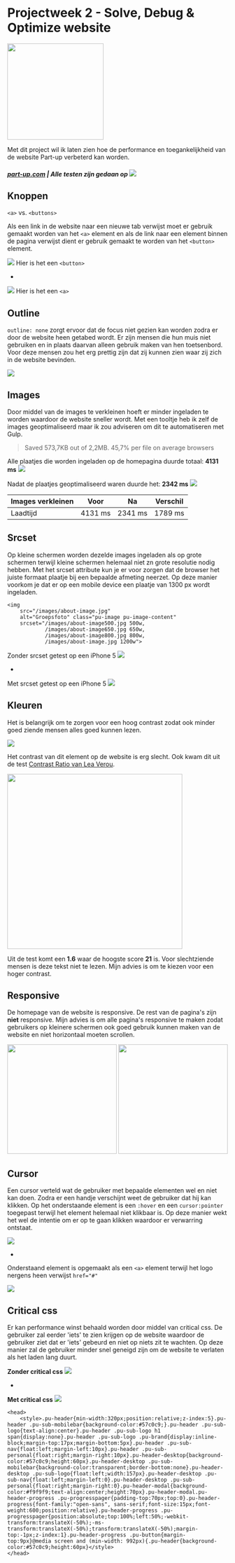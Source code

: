 # Projectweek 2 - Solve, Debug & Optimize website

<img src="IMG/partup-logo.png" width="220px">

Met dit project wil ik laten zien hoe de performance en toegankelijkheid van de website Part-up verbeterd kan worden.
##### [part-up.com](part-up.com)  |  Alle testen zijn gedaan op ![](IMG/netwerk.png)


[](IMG/screenshot.png)
[](IMG/timeline1.png)



## Knoppen

`<a>` vs. `<buttons>`

Als een link in de website naar een nieuwe tab verwijst moet er gebruik gemaakt worden van het `<a>` element en als de link naar een element binnen de pagina verwijst dient er gebruik gemaakt te worden van het `<button>` element.

![](IMG/button.png)
Hier is het een ```<button>```

-

![](IMG/a.png)
Hier is het een ```<a>```

## Outline

`outline: none` zorgt ervoor dat de focus niet gezien kan worden zodra er door de website heen getabed wordt. Er zijn mensen die hun muis niet gebruiken en in plaats daarvan alleen gebruik maken van hen toetsenbord. Voor deze mensen zou het erg prettig zijn dat zij kunnen zien waar zij zich in de website bevinden. 

![](IMG/focus.png)


## Images

Door middel van de images te verkleinen hoeft er minder ingeladen te worden waardoor de website sneller wordt. Met een tooltje heb ik zelf de images geoptimaliseerd maar ik zou adviseren om dit te automatiseren met Gulp.

> Saved 573,7KB out of 2,2MB. 45,7% per file on average 
browsers

Alle plaatjes die worden ingeladen op de homepagina duurde totaal: **4131 ms** 
![](IMG/img.png)

Nadat de plaatjes geoptimaliseerd waren duurde het: **2342 ms** 
![](IMG/img2.png)


|Images verkleinen|	Voor	         | Na          | Verschil  |
|----| ------------- |---------------|-------|
|Laadtijd| 4131 ms      | 2341 ms | 1789 ms|


## Srcset

Op kleine schermen worden dezelde images ingeladen als op grote schermen terwijl kleine schermen helemaal niet zn grote resolutie nodig hebben. Met het srcset attribute kun je er voor zorgen dat de browser het juiste formaat plaatje bij een bepaalde afmeting neerzet. Op deze manier voorkom je dat er op een mobile device een plaatje van 1300 px wordt ingeladen.

```
<img 
    src="/images/about-image.jpg" 
    alt="Groepsfoto" class="pu-image pu-image-content"
    srcset="/images/about-image500.jpg 500w,
            /images/about-image650.jpg 650w,
            /images/about-image800.jpg 800w,
            /images/about-image.jpg 1200w">
```


Zonder srcset getest op een iPhone 5
![](IMG/srcset1.png)

-

Met srcset getest op een iPhone 5
![](IMG/srcset2.png)

## Kleuren

Het is belangrijk om te zorgen voor een hoog contrast zodat ook minder goed ziende mensen alles goed kunnen lezen.

![](IMG/contrast.png)

Het contrast van dit element op de website is erg slecht. Ook kwam dit uit de test [Contrast Ratio van Lea Verou](http://leaverou.github.io/contrast-ratio/#%23cacaca-on-%23f9f9f9).

<img src="IMG/contrastRatio.png" width="400px">


Uit de test komt een **1.6** waar de hoogste score **21** is.
Voor slechtziende mensen is deze tekst niet te lezen. Mijn advies is om te kiezen voor een hoger contrast.


## Responsive
De homepage van de website is responsive. De rest van de pagina's zijn **niet** responsive. Mijn advies is om alle pagina's responsive te maken zodat gebruikers op kleinere schermen ook goed gebruik kunnen maken van de website en niet horizontaal moeten scrollen.


<img src="IMG/mobile.png" width="250px">
<img src="IMG/mobile2.png" width="250px">


## Cursor
Een cursor verteld wat de gebruiker met bepaalde elementen wel en niet kan doen. Zodra er een handje verschijnt weet de gebruiker dat hij kan klikken. Op het onderstaande element is een `:hover` en een `cursor:pointer` toegepast terwijl het element helemaal niet klikbaar is. Op deze manier wekt het wel de intentie om er op te gaan klikken waardoor er verwarring ontstaat.

<img src="IMG/cursor.png">

-

Onderstaand element is opgemaakt als een `<a>` element terwijl het logo nergens heen verwijst `href="#"`

<img src="IMG/link.png">



## Critical css

Er kan performance winst behaald worden door middel van critical css. De gebruiker zal eerder 'iets' te zien krijgen op de website waardoor de gebruiker ziet dat er 'iets' gebeurd en niet op niets zit te wachten. Op deze manier zal de gebruiker minder snel geneigd zijn om de website te verlaten als het laden lang duurt. 

**Zonder critical css**
![](IMG/meaningfulRender1.png)

-
**Met critical css**
![](IMG/meaningfulRender2.png)


``` 
<head>
	<style>.pu-header{min-width:320px;position:relative;z-index:5}.pu-header .pu-sub-mobilebar{background-color:#57c0c9;}.pu-header .pu-sub-logo{text-align:center}.pu-header .pu-sub-logo h1 span{display:none}.pu-header .pu-sub-logo .pu-brand{display:inline-block;margin-top:17px;margin-bottom:5px}.pu-header .pu-sub-nav{float:left;margin-left:10px}.pu-header .pu-sub-personal{float:right;margin-right:10px}.pu-header-desktop{background-color:#57c0c9;height:60px}.pu-header-desktop .pu-sub-mobilebar{background-color:transparent;border-bottom:none}.pu-header-desktop .pu-sub-logo{float:left;width:157px}.pu-header-desktop .pu-sub-nav{float:left;margin-left:0}.pu-header-desktop .pu-sub-personal{float:right;margin-right:0}.pu-header-modal{background-color:#f9f9f9;text-align:center;height:70px}.pu-header-modal.pu-header-progress .pu-progresspager{padding-top:70px;top:0}.pu-header-progress{font-family:"open-sans", sans-serif;font-size:15px;font-weight:600;position:relative}.pu-header-progress .pu-progresspager{position:absolute;top:100%;left:50%;-webkit-transform:translateX(-50%);-ms-transform:translateX(-50%);transform:translateX(-50%);margin-top:-1px;z-index:1}.pu-header-progress .pu-button{margin-top:9px}@media screen and (min-width: 992px){.pu-header{background-color:#57c0c9;height:60px}</style>
</head>
```